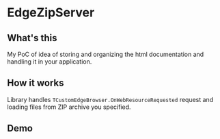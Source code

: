 # EdgeZipServer

## What's this
My PoC of idea of storing and organizing the html documentation and handling it in your application.

## How it works
Library handles `TCustomEdgeBrowser.OnWebResourceRequested` request and loading files from ZIP archive you specified.

## Demo
[](Demos/Demo1.gif)